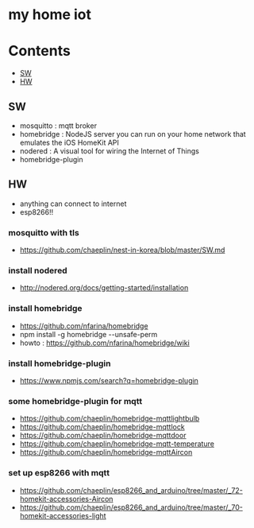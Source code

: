 my home iot
===========

# Contents
- [SW](#SW)
- [HW](#HW)

## SW
 - mosquitto : mqtt broker
 - homebridge : NodeJS server you can run on your home network that emulates the iOS HomeKit API
 - nodered : A visual tool for wiring the Internet of Things
 - homebridge-plugin

## HW
 - anything can connect to internet
 - esp8266!!

### mosquitto with tls
 - https://github.com/chaeplin/nest-in-korea/blob/master/SW.md

### install nodered
 - http://nodered.org/docs/getting-started/installation

### install homebridge
 - https://github.com/nfarina/homebridge
 - npm install -g homebridge --unsafe-perm
 - howto : https://github.com/nfarina/homebridge/wiki

### install homebridge-plugin
 - https://www.npmjs.com/search?q=homebridge-plugin

### some homebridge-plugin for mqtt
 - https://github.com/chaeplin/homebridge-mqttlightbulb
 - https://github.com/chaeplin/homebridge-mqttlock
 - https://github.com/chaeplin/homebridge-mqttdoor
 - https://github.com/chaeplin/homebridge-mqtt-temperature
 - https://github.com/chaeplin/homebridge-mqttAircon

### set up esp8266 with mqtt
 - https://github.com/chaeplin/esp8266_and_arduino/tree/master/_72-homekit-accessories-Aircon
 - https://github.com/chaeplin/esp8266_and_arduino/tree/master/_70-homekit-accessories-light
 

